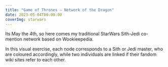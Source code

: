 ```yaml
---
title: "Game of Thrones — Network of the Dragon"
date: 2023-05-04T00:00:00
coverImg: starwars
---
```


Its May the 4th, so here comes my traditional StarWars Sith-Jedi co-mention network based on Wookieepedia.


<!--more-->

In this visual exercise, each node corresponds to a Sith or Jedi master, who are coloured accordingly, while two individuals are linked if their fandom wiki sites refer to each other.
